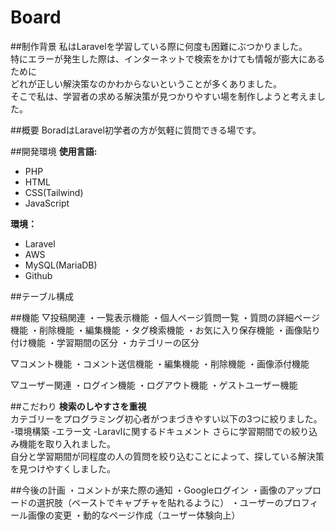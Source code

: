 <h1 class="align-center">Board</h1>

##制作背景
私はLaravelを学習している際に何度も困難にぶつかりました。<br>
特にエラーが発生した際は、インターネットで検索をかけても情報が膨大にあるために<br>
どれが正しい解決策なのかわからないということが多くありました。<br>
そこで私は、学習者の求める解決策が見つかりやすい場を制作しようと考えました。<br>

##概要
BoradはLaravel初学者の方が気軽に質問できる場です。<br>


##開発環境
<b>使用言語:</b><br>
- PHP
- HTML
- CSS(Tailwind)
- JavaScript

<b>環境：</b><br>
- Laravel
- AWS
- MySQL(MariaDB)
- Github

##テーブル構成
<img class="width-full" scr="https://res.cloudinary.com/dz7grtuvv/image/upload/v1690771236/%E3%82%B9%E3%82%AF%E3%83%AA%E3%83%BC%E3%83%B3%E3%82%B7%E3%83%A7%E3%83%83%E3%83%88_18_jldzw0.png">

##機能
▽投稿関連
・一覧表示機能
・個人ページ質問一覧
・質問の詳細ページ機能
・削除機能
・編集機能
・タグ検索機能
・お気に入り保存機能
・画像貼り付け機能
・学習期間の区分
・カテゴリーの区分

▽コメント機能
・コメント送信機能
・編集機能
・削除機能
・画像添付機能

▽ユーザー関連
・ログイン機能
・ログアウト機能
・ゲストユーザー機能

##こだわり
<b>検索のしやすさを重視</b><br>
カテゴリーをプログラミング初心者がつまづきやすい以下の3つに絞りました。<br>
-環境構築
-エラー文
-Laravlに関するドキュメント
さらに学習期間での絞り込み機能を取り入れました。<br>
自分と学習期間が同程度の人の質問を絞り込むことによって、探している解決策を見つけやすくしました。

##今後の計画
・コメントが来た際の通知
・Googleログイン
・画像のアップロードの選択肢（ペーストでキャプチャを貼れるように）
・ユーザーのプロフィール画像の変更
・動的なページ作成（ユーザー体験向上）


